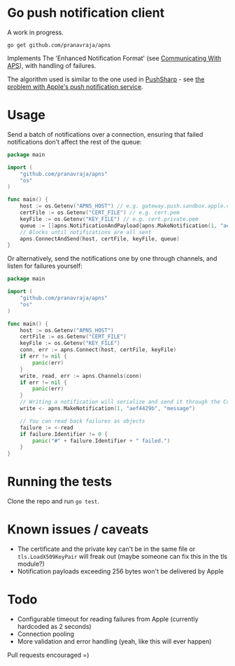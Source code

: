 # Go push notification client

A work in progress.

`go get github.com/pranavraja/apns`

Implements The 'Enhanced Notification Format' (see [Communicating With APS](http://developer.apple.com/library/mac/#documentation/NetworkingInternet/Conceptual/RemoteNotificationsPG/CommunicatingWIthAPS/CommunicatingWIthAPS.html#//apple_ref/doc/uid/TP40008194-CH101-SW1)), with handling of failures.

The algorithm used is similar to the one used in [PushSharp](https://github.com/Redth/PushSharp) - see [the problem with Apple's push notification service](http://redth.info/the-problem-with-apples-push-notification-ser/).

# Usage

Send a batch of notifications over a connection, ensuring that failed notifications don't affect the rest of the queue:

```go
package main

import (
    "github.com/pranavraja/apns"
    "os"
)

func main() {
    host := os.Getenv("APNS_HOST") // e.g. gateway.push.sandbox.apple.com:2195
    certFile := os.Getenv("CERT_FILE") // e.g. cert.pem
    keyFile := os.Getenv("KEY_FILE") // e.g. cert.private.pem
    queue := []apns.NotificationAndPayload{apns.MakeNotification(1, "aef4429b", "message")}
    // Blocks until notifications are all sent
    apns.ConnectAndSend(host, certFile, keyFile, queue)
}
```

Or alternatively, send the notifications one by one through channels, and listen for failures yourself:

```go
package main

import (
    "github.com/pranavraja/apns"
    "os"
)

func main() {
    host := os.Getenv("APNS_HOST")
    certFile := os.Getenv("CERT_FILE")
    keyFile := os.Getenv("KEY_FILE")
    conn, err := apns.Connect(host, certFile, keyFile)
    if err != nil {
        panic(err)
    }
    write, read, err := apns.Channels(conn)
    if err != nil {
        panic(err)
    }
    // Writing a notification will serialize and send it through the Conn
    write <- apns.MakeNotification(1, "aef4429b", "message")

    // You can read back failures as objects
    failure := <-read
    if failure.Identifier != 0 {
        panic("#" + failure.Identifier + " failed.")
    }
}
```

# Running the tests

Clone the repo and run `go test`.

# Known issues / caveats

- The certificate and the private key can't be in the same file or `tls.LoadX509KeyPair` will freak out (maybe someone can fix this in the tls module?)
- Notification payloads exceeding 256 bytes won't be delivered by Apple

# Todo

- Configurable timeout for reading failures from Apple (currently hardcoded as 2 seconds)
- Connection pooling
- More validation and error handling (yeah, like this will ever happen)

Pull requests encouraged =)
